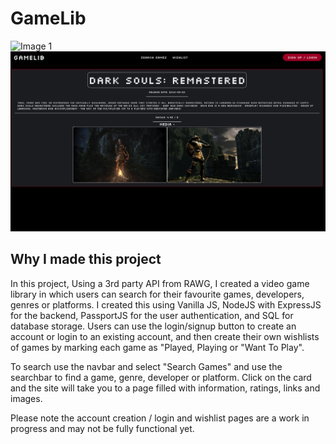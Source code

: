 # GameLib

![Image 1](/screenshots/gamelib.png?raw=true "gamelib1")
![Image 2](/screenshots/gamelib2.png?raw=true "gamelib2")

## Why I made this project

In this project, Using a 3rd party API from RAWG, I created a video game library in which users can search for their favourite games, developers, genres
or platforms. I created this using Vanilla JS, NodeJS with ExpressJS for the backend, PassportJS for the user
authentication, and SQL for database storage. Users can use the login/signup button to create an account or login to an
existing account, and then create their own wishlists of games by marking each game as "Played, Playing or "Want To
Play".

To search use the navbar and select "Search Games" and use the searchbar to find a game, genre, developer or platform.
Click on the card and the site will take you to a page filled with information, ratings, links and images.

Please note the account creation / login and wishlist pages are a work in progress and may not be fully functional yet.

